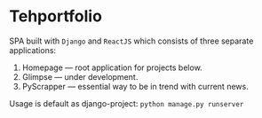 # Tehportfolio
SPA built with `Django` and `ReactJS` which
consists of three separate applications:<br>
1) Homepage — root application for projects below. </br>
2) Glimpse — under development.</br>
3) PyScrapper — essential way to be in trend with current
news.</br>

Usage is default as django-project:
`python manage.py runserver`
